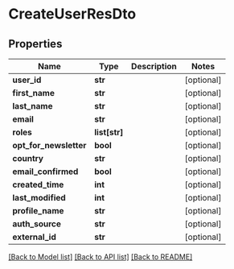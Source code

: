 # CreateUserResDto

## Properties
Name | Type | Description | Notes
------------ | ------------- | ------------- | -------------
**user_id** | **str** |  | [optional] 
**first_name** | **str** |  | [optional] 
**last_name** | **str** |  | [optional] 
**email** | **str** |  | [optional] 
**roles** | **list[str]** |  | [optional] 
**opt_for_newsletter** | **bool** |  | [optional] 
**country** | **str** |  | [optional] 
**email_confirmed** | **bool** |  | [optional] 
**created_time** | **int** |  | [optional] 
**last_modified** | **int** |  | [optional] 
**profile_name** | **str** |  | [optional] 
**auth_source** | **str** |  | [optional] 
**external_id** | **str** |  | [optional] 

[[Back to Model list]](../README.md#documentation-for-models) [[Back to API list]](../README.md#documentation-for-api-endpoints) [[Back to README]](../README.md)

